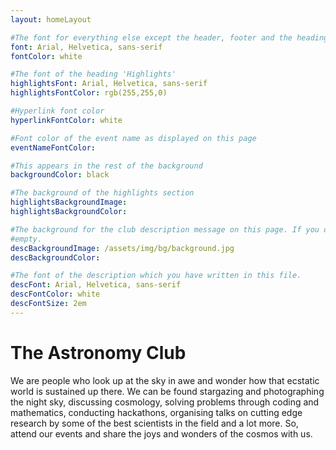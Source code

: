 ```yaml
---
layout: homeLayout

#The font for everything else except the header, footer and the heading 'Highlights'
font: Arial, Helvetica, sans-serif
fontColor: white

#The font of the heading 'Highlights'
highlightsFont: Arial, Helvetica, sans-serif
highlightsFontColor: rgb(255,255,0)

#Hyperlink font color
hyperlinkFontColor: white

#Font color of the event name as displayed on this page
eventNameFontColor:

#This appears in the rest of the background
backgroundColor: black

#The background of the highlights section
highlightsBackgroundImage:
highlightsBackgroundColor:

#The background for the club description message on this page. If you don't want color and are going to use image, leave the color
#empty.
descBackgroundImage: /assets/img/bg/background.jpg
descBackgroundColor:

#The font of the description which you have written in this file.
descFont: Arial, Helvetica, sans-serif
descFontColor: white
descFontSize: 2em
---
```

# The Astronomy Club
We are people who look up at the sky in awe and wonder how that ecstatic world is sustained up there. We can be found stargazing and photographing the night sky, discussing cosmology, solving problems through coding and mathematics, conducting hackathons, organising talks on cutting edge research by some of the best scientists in the field and a lot more. So, attend our events and share the joys and wonders of the cosmos with us.